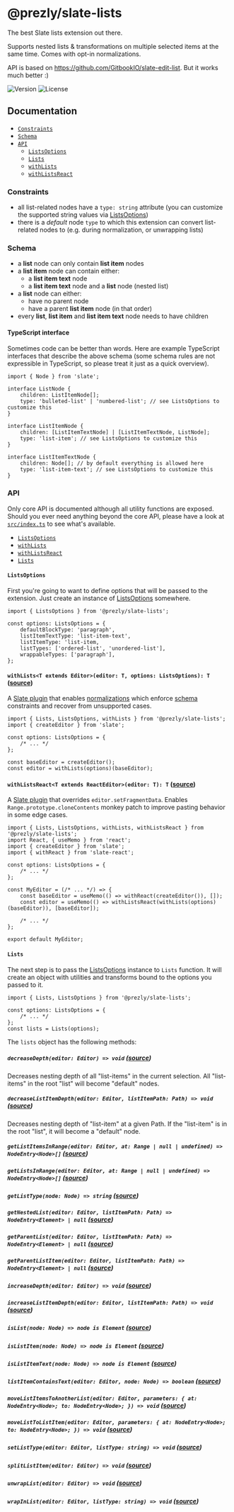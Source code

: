 # @prezly/slate-lists

The best Slate lists extension out there.

Supports nested lists & transformations on multiple selected items at the same time. Comes with opt-in normalizations.

API is based on https://github.com/GitbookIO/slate-edit-list. But it works much better :)

![Version](https://img.shields.io/npm/v/@prezly/slate-lists)
![License](https://img.shields.io/npm/l/@prezly/slate-lists)

## Documentation

-   [`Constraints`](#Constraints)
-   [`Schema`](#Schema)
-   [`API`](#API)
    -   [`ListsOptions`](#ListsOptions)
    -   [`Lists`](#Lists)
    -   [`withLists`](#withLists)
    -   [`withListsReact`](#withListsReact)

### Constraints

-   all list-related nodes have a `type: string` attribute (you can customize the supported string values via [ListsOptions](src/types.ts))
-   there is a _default_ node `type` to which this extension can convert list-related nodes to (e.g. during normalization, or unwrapping lists)

### Schema

-   a **list** node can only contain **list item** nodes
-   a **list item** node can contain either:
    -   a **list item text** node
    -   a **list item text** node and a **list** node (nested list)
-   a **list** node can either:
    -   have no parent node
    -   have a parent **list item** node (in that order)
-   every **list**, **list item** and **list item text** node needs to have children

#### TypeScript interface

Sometimes code can be better than words. Here are example TypeScript interfaces that describe the above schema (some schema rules are not expressible in TypeScript, so please treat it just as a quick overview).

```tsx
import { Node } from 'slate';

interface ListNode {
    children: ListItemNode[];
    type: 'bulleted-list' | 'numbered-list'; // see ListsOptions to customize this
}

interface ListItemNode {
    children: [ListItemTextNode] | [ListItemTextNode, ListNode];
    type: 'list-item'; // see ListsOptions to customize this
}

interface ListItemTextNode {
    children: Node[]; // by default everything is allowed here
    type: 'list-item-text'; // see ListsOptions to customize this
}
```

### API

Only core API is documented although all utility functions are exposed. Should you ever need anything beyond the core API, please have a look at [`src/index.ts`](src/index.ts) to see what's available.

-   [`ListsOptions`](#ListsOptions)
-   [`withLists`](#withLists)
-   [`withListsReact`](#withListsReact)
-   [`Lists`](#Lists)

#### `ListsOptions`

First you're going to want to define options that will be passed to the extension. Just create an instance of [ListsOptions](src/types.ts) somewhere.

```tsx
import { ListsOptions } from '@prezly/slate-lists';

const options: ListsOptions = {
    defaultBlockType: 'paragraph',
    listItemTextType: 'list-item-text',
    listItemType: 'list-item,
    listTypes: ['ordered-list', 'unordered-list'],
    wrappableTypes: ['paragraph'],
};
```

#### `withLists<T extends Editor>(editor: T, options: ListsOptions): T` ([source](src/lib/withLists.ts))

A [Slate plugin](https://docs.slatejs.org/concepts/07-plugins) that enables [normalizations](https://docs.slatejs.org/concepts/10-normalizing) which enforce [schema](#Schema) constraints and recover from unsupported cases.

```tsx
import { Lists, ListsOptions, withLists } from '@prezly/slate-lists';
import { createEditor } from 'slate';

const options: ListsOptions = {
    /* ... */
};

const baseEditor = createEditor();
const editor = withLists(options)(baseEditor);
```

#### `withListsReact<T extends ReactEditor>(editor: T): T` ([source](src/lib/withListsReact.ts))

A [Slate plugin](https://docs.slatejs.org/concepts/07-plugins) that overrides `editor.setFragmentData`. Enables `Range.prototype.cloneContents` monkey patch to improve pasting behavior in some edge cases.

```tsx
import { Lists, ListsOptions, withLists, withListsReact } from '@prezly/slate-lists';
import React, { useMemo } from 'react';
import { createEditor } from 'slate';
import { withReact } from 'slate-react';

const options: ListsOptions = {
    /* ... */
};

const MyEditor = (/* ... */) => {
    const baseEditor = useMemo(() => withReact(createEditor()), []);
    const editor = useMemo(() => withListsReact(withLists(options)(baseEditor)), [baseEditor]);

    /* ... */
};

export default MyEditor;
```

#### `Lists`

The next step is to pass the [ListsOptions](src/types.ts) instance to `Lists` function. It will create an object with utilities and transforms bound to the options you passed to it.

```tsx
import { Lists, ListsOptions } from '@prezly/slate-lists';

const options: ListsOptions = {
    /* ... */
};
const lists = Lists(options);
```

The `lists` object has the following methods:

##### `decreaseDepth(editor: Editor) => void` ([source](src/lib/decreaseDepth.ts))

Decreases nesting depth of all "list-items" in the current selection. All "list-items" in the root "list" will become "default" nodes.

##### `decreaseListItemDepth(editor: Editor, listItemPath: Path) => void` ([source](src/lib/decreaseListItemDepth.ts))

Decreases nesting depth of "list-item" at a given Path. If the "list-item" is in the root "list", it will become a "default" node.

##### `getListItemsInRange(editor: Editor, at: Range | null | undefined) => NodeEntry<Node>[]` ([source](src/lib/getListItemsInRange.ts))

##### `getListsInRange(editor: Editor, at: Range | null | undefined) => NodeEntry<Node>[]` ([source](src/lib/getListsInRange.ts))

##### `getListType(node: Node) => string` ([source](src/lib/getListType.ts))

##### `getNestedList(editor: Editor, listItemPath: Path) => NodeEntry<Element> | null` ([source](src/lib/getNestedList.ts))

##### `getParentList(editor: Editor, listItemPath: Path) => NodeEntry<Element> | null` ([source](src/lib/getParentList.ts))

##### `getParentListItem(editor: Editor, listItemPath: Path) => NodeEntry<Element> | null` ([source](src/lib/getParentListItem.ts))

##### `increaseDepth(editor: Editor) => void` ([source](src/lib/increaseDepth.ts))

##### `increaseListItemDepth(editor: Editor, listItemPath: Path) => void` ([source](src/lib/increaseListItemDepth.ts))

##### `isList(node: Node) => node is Element` ([source](src/lib/isList.ts))

##### `isListItem(node: Node) => node is Element` ([source](src/lib/isListItem.ts))

##### `isListItemText(node: Node) => node is Element` ([source](src/lib/isListItemText.ts))

##### `listItemContainsText(editor: Editor, node: Node) => boolean` ([source](src/lib/listItemContainsText.ts))

##### `moveListItemsToAnotherList(editor: Editor, parameters: { at: NodeEntry<Node>; to: NodeEntry<Node>; }) => void` ([source](src/lib/moveListItemsToAnotherList.ts))

##### `moveListToListItem(editor: Editor, parameters: { at: NodeEntry<Node>; to: NodeEntry<Node>; }) => void` ([source](src/lib/moveListToListItem.ts))

##### `setListType(editor: Editor, listType: string) => void` ([source](src/lib/setListType.ts))

##### `splitListItem(editor: Editor) => void` ([source](src/lib/splitListItem.ts))

##### `unwrapList(editor: Editor) => void` ([source](src/lib/unwrapList.ts))

##### `wrapInList(editor: Editor, listType: string) => void` ([source](src/lib/wrapInList.ts))
